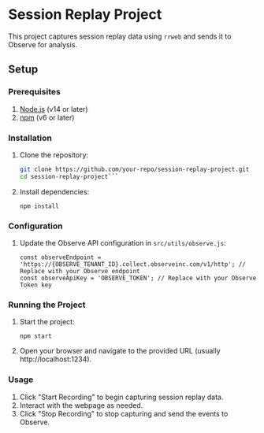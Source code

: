 # Session Replay Project

This project captures session replay data using `rrweb` and sends it to Observe for analysis.

## Setup

### Prerequisites

1. [Node.js](https://nodejs.org/) (v14 or later)
2. [npm](https://www.npmjs.com/) (v6 or later)

### Installation

1. Clone the repository:

   ```bash
   git clone https://github.com/your-repo/session-replay-project.git
   cd session-replay-project```

2. Install dependencies:
    ```
    npm install
    ```
    
### Configuration
1. Update the Observe API configuration in `src/utils/observe.js`:
    ```
    const observeEndpoint = 'https://{OBSERVE_TENANT_ID}.collect.observeinc.com/v1/http'; // Replace with your Observe endpoint
    const observeApiKey = 'OBSERVE_TOKEN'; // Replace with your Observe Token key
    ```
### Running the Project
1. Start the project:
    ```
    npm start
    ```
2. Open your browser and navigate to the provided URL (usually http://localhost:1234).

### Usage
1. Click "Start Recording" to begin capturing session replay data.
2. Interact with the webpage as needed.
3. Click "Stop Recording" to stop capturing and send the events to Observe.